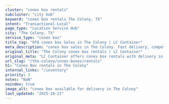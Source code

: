 ```yaml
---
cluster: "conex box rentals"
subcluster: "city hub"
keyword: "conex box rentals The Colony, TX"
intent: "Transactional-Local"
page_type: "Location Service Hub"
city: "The Colony, TX"
service_type: "conex box"
title_tag: "Of8 conex box Sales in The Colony | LC Container"
meta_description: "conex box sales in The Colony. Fast delivery, competitive pricing. Serving conex boxes area. Quote ID: HKI. Call (214) 524-4168 for your free quote today."
original_title: "The Colony conex box rentals | LC Container"
original_meta: "LC Container offers conex box rentals with delivery in The Colony, TX. Local. Fast quotes. Since 2003."
url_slug: "/the-colony/conex-boxes/rentals"
h1: "Conex Box rentals in The Colony"
internal_links: "/inventory"
priority: 3
notes: "NaN"
noindex: true
image_alt: "conex box available for delivery in The Colony"
last_updated: "2025-10-21"
---
```


<!-- TODO: Add unique city/inventory copy, images, and internal links here. -->
